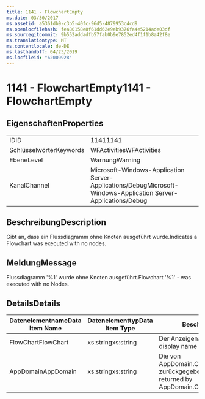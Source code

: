 ```yaml
---
title: 1141 - FlowchartEmpty
ms.date: 03/30/2017
ms.assetid: a5361db9-c3b5-40fc-96d5-4879953c4cd9
ms.openlocfilehash: fea80158e8f61dd62e9eb9376fa4e5214ade03df
ms.sourcegitcommit: 9b552addadfb57fab0b9e7852ed4f1f1b8a42f8e
ms.translationtype: MT
ms.contentlocale: de-DE
ms.lasthandoff: 04/23/2019
ms.locfileid: "62009928"
---
```

# <a name="1141---flowchartempty"></a><span data-ttu-id="ee615-102">1141 - FlowchartEmpty</span><span class="sxs-lookup"><span data-stu-id="ee615-102">1141 - FlowchartEmpty</span></span>
## <a name="properties"></a><span data-ttu-id="ee615-103">Eigenschaften</span><span class="sxs-lookup"><span data-stu-id="ee615-103">Properties</span></span>  
  
|||  
|-|-|  
|<span data-ttu-id="ee615-104">ID</span><span class="sxs-lookup"><span data-stu-id="ee615-104">ID</span></span>|<span data-ttu-id="ee615-105">1141</span><span class="sxs-lookup"><span data-stu-id="ee615-105">1141</span></span>|  
|<span data-ttu-id="ee615-106">Schlüsselwörter</span><span class="sxs-lookup"><span data-stu-id="ee615-106">Keywords</span></span>|<span data-ttu-id="ee615-107">WFActivities</span><span class="sxs-lookup"><span data-stu-id="ee615-107">WFActivities</span></span>|  
|<span data-ttu-id="ee615-108">Ebene</span><span class="sxs-lookup"><span data-stu-id="ee615-108">Level</span></span>|<span data-ttu-id="ee615-109">Warnung</span><span class="sxs-lookup"><span data-stu-id="ee615-109">Warning</span></span>|  
|<span data-ttu-id="ee615-110">Kanal</span><span class="sxs-lookup"><span data-stu-id="ee615-110">Channel</span></span>|<span data-ttu-id="ee615-111">Microsoft-Windows-Application Server-Applications/Debug</span><span class="sxs-lookup"><span data-stu-id="ee615-111">Microsoft-Windows-Application Server-Applications/Debug</span></span>|  
  
## <a name="description"></a><span data-ttu-id="ee615-112">Beschreibung</span><span class="sxs-lookup"><span data-stu-id="ee615-112">Description</span></span>  
 <span data-ttu-id="ee615-113">Gibt an, dass ein Flussdiagramm ohne Knoten ausgeführt wurde.</span><span class="sxs-lookup"><span data-stu-id="ee615-113">Indicates a Flowchart was executed with no nodes.</span></span>  
  
## <a name="message"></a><span data-ttu-id="ee615-114">Meldung</span><span class="sxs-lookup"><span data-stu-id="ee615-114">Message</span></span>  
 <span data-ttu-id="ee615-115">Flussdiagramm '%1' wurde ohne Knoten ausgeführt.</span><span class="sxs-lookup"><span data-stu-id="ee615-115">Flowchart '%1' - was executed with no Nodes.</span></span>  
  
## <a name="details"></a><span data-ttu-id="ee615-116">Details</span><span class="sxs-lookup"><span data-stu-id="ee615-116">Details</span></span>  
  
|<span data-ttu-id="ee615-117">Datenelementname</span><span class="sxs-lookup"><span data-stu-id="ee615-117">Data Item Name</span></span>|<span data-ttu-id="ee615-118">Datenelementtyp</span><span class="sxs-lookup"><span data-stu-id="ee615-118">Data Item Type</span></span>|<span data-ttu-id="ee615-119">Beschreibung</span><span class="sxs-lookup"><span data-stu-id="ee615-119">Description</span></span>|  
|--------------------|--------------------|-----------------|  
|<span data-ttu-id="ee615-120">FlowChart</span><span class="sxs-lookup"><span data-stu-id="ee615-120">FlowChart</span></span>|<span data-ttu-id="ee615-121">xs:string</span><span class="sxs-lookup"><span data-stu-id="ee615-121">xs:string</span></span>|<span data-ttu-id="ee615-122">Der Anzeigename des FlowChart.</span><span class="sxs-lookup"><span data-stu-id="ee615-122">The display name of the FlowChart.</span></span>|  
|<span data-ttu-id="ee615-123">AppDomain</span><span class="sxs-lookup"><span data-stu-id="ee615-123">AppDomain</span></span>|<span data-ttu-id="ee615-124">xs:string</span><span class="sxs-lookup"><span data-stu-id="ee615-124">xs:string</span></span>|<span data-ttu-id="ee615-125">Die von AppDomain.CurrentDomain.FriendlyName zurückgegebene Zeichenfolge.</span><span class="sxs-lookup"><span data-stu-id="ee615-125">The string returned by AppDomain.CurrentDomain.FriendlyName.</span></span>|
